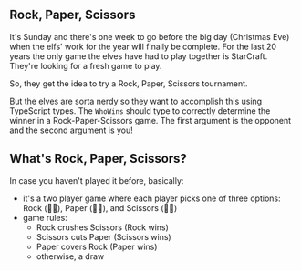 ## Rock, Paper, Scissors

It's Sunday and there's one week to go before the big day (Christmas Eve) when the elfs' work for the year will finally be complete. For the last 20 years the only game the elves have had to play together is StarCraft. They're looking for a fresh game to play.

So, they get the idea to try a Rock, Paper, Scissors tournament.

But the elves are sorta nerdy so they want to accomplish this using TypeScript types. The `WhoWins` should type to correctly determine the winner in a Rock-Paper-Scissors game. The first argument is the opponent and the second argument is you!

## What's Rock, Paper, Scissors?

In case you haven't played it before, basically:

- it's a two player game where each player picks one of three options: Rock (👊🏻), Paper (🖐🏾), and Scissors (✌🏽)
- game rules:
  - Rock crushes Scissors (Rock wins)
  - Scissors cuts Paper (Scissors wins)
  - Paper covers Rock (Paper wins)
  - otherwise, a draw
